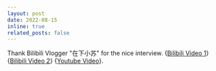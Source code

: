 ```yaml
---
layout: post
date: 2022-08-15
inline: true
related_posts: false
---
```


Thank Bilibili Vlogger "在下小苏" for the nice interview. {[Bilibili Video 1](https://www.bilibili.com/video/BV1VW4y1t7iW/?spm_id_from=333.788)} {[Bilibili Video 2](https://www.bilibili.com/video/BV1zr4y1y7Pf/?spm_id_from=333.999.0.0)} {[Youtube Video](https://www.youtube.com/watch?v=jkxAu8MwAwU)}.